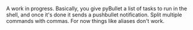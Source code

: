A work in progress. Basically, you give pyBullet a list of tasks to run in the shell, and once it's done it sends a pushbullet notification. Split multiple commands with commas. For now things like aliases don't work.
